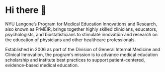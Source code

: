 # Hi there 👋

NYU Langone’s Program for Medical Education Innovations and Research, also known as PrMEIR, brings together highly skilled clinicians, educators, psychologists, and biostatisticians to stimulate innovation and research on the education of physicians and other healthcare professionals.

Established in 2006 as part of the Division of General Internal Medicine and Clinical Innovation, the program’s mission is to advance medical education scholarship and institute best practices to support patient-centered, evidence-based medical education.

<!--

**Here are some ideas to get you started:**

🙋‍♀️ A short introduction - what is your organization all about?
🌈 Contribution guidelines - how can the community get involved?
👩‍💻 Useful resources - where can the community find your docs? Is there anything else the community should know?
🍿 Fun facts - what does your team eat for breakfast?
🧙 Remember, you can do mighty things with the power of [Markdown](https://docs.github.com/github/writing-on-github/getting-started-with-writing-and-formatting-on-github/basic-writing-and-formatting-syntax)
-->
